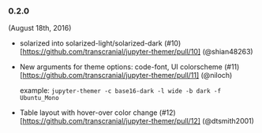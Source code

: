 ### 0.2.0

(August 18th, 2016)

- solarized into solarized-light/solarized-dark (#10)[https://github.com/transcranial/jupyter-themer/pull/10] (@shian48263)

- New arguments for theme options: code-font, UI colorscheme (#11)[https://github.com/transcranial/jupyter-themer/pull/11] (@niloch)

  example: `jupyter-themer -c base16-dark -l wide -b dark -f Ubuntu_Mono`
  
- Table layout with hover-over color change (#12)[https://github.com/transcranial/jupyter-themer/pull/12] (@dtsmith2001)